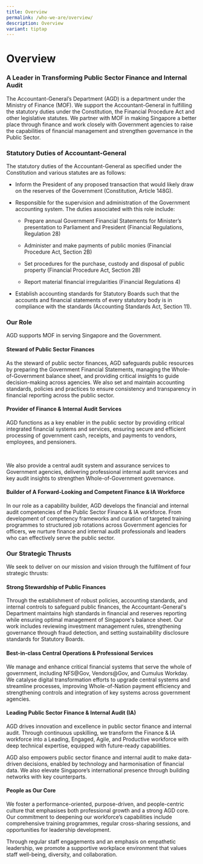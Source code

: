 ```yaml
---
title: Overview
permalink: /who-we-are/overview/
description: Overview
variant: tiptap
---
```

<h1>Overview</h1>
<p></p>
<h3>A Leader in Transforming Public Sector Finance and Internal Audit</h3>
<p>The Accountant-General’s Department (AGD) is a department under the Ministry
of Finance (MOF). We support the Accountant-General in fulfilling the statutory
duties under the Constitution, the Financial Procedure Act and other legislative
statutes. We partner with MOF in making Singapore a better place through
finance and work closely with Government agencies to raise the capabilities
of financial management and strengthen governance in the Public Sector.</p>
<h3>Statutory Duties of Accountant-General</h3>
<p>The statutory duties of the Accountant-General as specified under the
Constitution and various statutes are as follows:</p>
<ul>
<li>
<p>Inform the President of any proposed transaction that would likely draw
on the reserves of the Government (Constitution, Article 148G).</p>
</li>
<li>
<p>Responsible for the supervision and administration of the Government accounting
system. The duties associated with this role include:</p>
<ul data-tight="true" class="tight">
<li>
<p>Prepare annual Government Financial Statements for Minister’s presentation
to Parliament and President (Financial Regulations, Regulation 28)</p>
</li>
<li>
<p>Administer and make payments of public monies (Financial Procedure Act,
Section 2B)</p>
</li>
<li>
<p>Set procedures for the purchase, custody and disposal of public property
(Financial Procedure Act, Section 2B)</p>
</li>
<li>
<p>Report material financial irregularities (Financial Regulations 4)</p>
</li>
</ul>
</li>
<li>
<p>Establish accounting standards for Statutory Boards such that the accounts
and financial statements of every statutory body is in compliance with
the standards (Accounting Standards Act, Section 11).</p>
</li>
</ul>
<p></p>
<h3>Our Role</h3>
<p>AGD supports MOF in serving Singapore and the Government.</p>
<p></p>
<h4>Steward of Public Sector Finances</h4>
<p>As the steward of public sector finances, AGD safeguards public resources
by preparing the Government Financial Statements, managing the Whole-of-Government
balance sheet, and providing critical insights to guide decision-making
across agencies. We also set and maintain accounting standards, policies
and practices to ensure consistency and transparency in financial reporting
across the public sector.</p>
<p></p>
<h4>Provider of Finance &amp; Internal Audit Services</h4>
<p>AGD functions as a key enabler in the public sector by providing critical
integrated financial systems and services, ensuring secure and efficient
processing of government cash, receipts, and payments to vendors, employees,
and pensioners.</p>
<p>&nbsp;</p>
<p>We also provide a central audit system and assurance services to Government
agencies, delivering professional internal audit services and key audit
insights to strengthen Whole-of-Government governance.</p>
<p></p>
<h4>Builder of A Forward-Looking and Competent Finance &amp; IA Workforce</h4>
<p>In our role as a capability builder, AGD develops the financial and internal
audit competencies of the Public Sector Finance &amp; IA workforce. From
development of competency frameworks and curation of targeted training
programmes to structured job rotations across Government agencies for officers,
we nurture finance and internal audit professionals and leaders who can
effectively serve the public sector.</p>
<h3>Our Strategic Thrusts</h3>
<p>We seek to deliver on our mission and vision through the fulfilment of
four strategic thrusts:</p>
<p></p>
<h4>Strong Stewardship of Public Finances</h4>
<p>Through the establishment of robust policies, accounting standards, and
internal controls to safeguard public finances, the Accountant-General's
Department maintains high standards in financial and reserves reporting
while ensuring optimal management of Singapore's balance sheet. Our work
includes reviewing investment management rules, strengthening governance
through fraud detection, and setting sustainability disclosure standards
for Statutory Boards.</p>
<p></p>
<h4>Best-in-class Central Operations &amp; Professional Services</h4>
<p>We manage and enhance critical financial systems that serve the whole
of government, including NFS@Gov, Vendors@Gov, and Cumulus Workday. We
catalyse digital transformation efforts to upgrade central systems and
streamline processes, improving Whole-of-Nation payment efficiency and
strengthening controls and integration of key systems across government
agencies.</p>
<p></p>
<h4>Leading Public Sector Finance &amp; Internal Audit (IA)</h4>
<p>AGD drives innovation and excellence in public sector finance and internal
audit. Through continuous upskilling, we transform the Finance &amp; IA
workforce into a Leading, Engaged, Agile, and Productive workforce with
deep technical expertise, equipped with future-ready capabilities.</p>
<p>AGD also empowers public sector finance and internal audit to make data-driven
decisions, enabled by technology and harmonisation of financial data. We
also elevate Singapore’s international presence through building networks
with key counterparts.</p>
<p></p>
<h4>People as Our Core</h4>
<p>We foster a performance-oriented, purpose-driven, and people-centric culture
that emphasises both professional growth and a strong AGD core. Our commitment
to deepening our workforce’s capabilities include comprehensive training
programmes, regular cross-sharing sessions, and opportunities for leadership
development.</p>
<p>Through regular staff engagements and an emphasis on empathetic leadership,
we promote a supportive workplace environment that values staff well-being,
diversity, and collaboration.</p>
<p></p>
